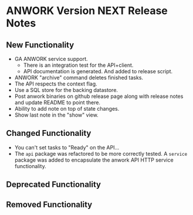 # ANWORK Version NEXT Release Notes

## New Functionality
- GA ANWORK service support.
  - There is an integration test for the API+client.
  - API documentation is generated. And added to release script.
- ANWORK "archive" command deletes finished tasks.
- The API respects the context flag.
- Use a SQL store for the backing datastore.
- Post anwork binaries on github release page along with release notes and update README to point there.
- Ability to add note on top of state changes.
- Show last note in the "show" view.

## Changed Functionality
- You can't set tasks to "Ready" on the API...
- The `api` package was refactored to be more correctly tested. A `service`
  package was added to encapsulate the anwork API HTTP service functionality.

## Deprecated Functionality

## Removed Functionality
